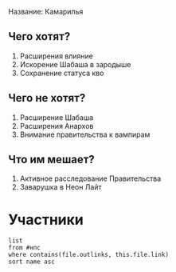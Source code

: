 Название: Камарилья

## Чего хотят?
1.  Расширения влияние
2. Искорение Шабаша в зародыше
3. Сохранение статуса кво
## Чего не хотят?
1.  Расширение Шабаша
2. Расширения Анархов
3. Внимание правительства к вампирам
## Что им мешает?
1.  Активное расследование Правительства
2.  Заварушка в Неон Лайт

# Участники
```dataview
list 
from #нпс
where contains(file.outlinks, this.file.link)
sort name asc
```
